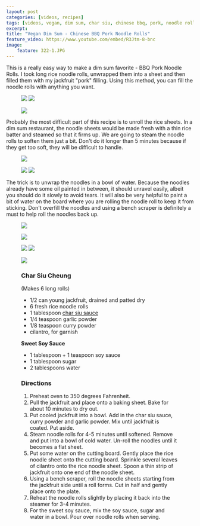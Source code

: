 ```yaml
---
layout: post
categories: [videos, recipes]
tags: [videos, vegan, dim sum, char siu, chinese bbq, pork, noodle rolls, vegan dim sum]
excerpt: 
title: "Vegan Dim Sum - Chinese BBQ Pork Noodle Rolls"
feature_video: https://www.youtube.com/embed/R3Jtm-8-bnc
image:
    feature: 322-1.JPG
---
```


This is a really easy way to make a dim sum favorite - BBQ Pork Noodle Rolls.  I took long rice noodle rolls, unwrapped them into a sheet and then filled them with my jackfruit "pork" filling.  Using this method, you can fill the noodle rolls with anything you want.

<figure class="half">
    <img src="/images/322-2.jpg">
    <img src="/images/322-3.jpg">
</figure>

<figure>
    <img src="/images/322-9.jpg">
</figure> 


Probably the most difficult part of this recipe is to unroll the rice sheets.  In a dim sum restaurant, the noodle sheets would be made fresh with a thin rice batter and steamed so that it firms up.  We are going to steam the noodle rolls to soften them just a bit.  Don't do it longer than 5 minutes because if they get too soft, they will be difficult to handle.

<figure>
    <img src="/images/322-5.jpg">
</figure> 

<figure class="half">
    <img src="/images/322-6.jpg">
    <img src="/images/322-7.jpg">
</figure>

The trick is to unwrap the noodles in a bowl of water.  Because the noodles already have some oil painted in between, it should unravel easily, albeit you should do it slowly to avoid tears.  It will also be very helpful to paint a bit of water on the board where you are rolling the noodle roll to keep it from sticking.  Don't overfill the noodles and using a bench scraper is definitely a must to help roll the noodles back up.

<figure>
    <img src="/images/322-4.jpg">
</figure> 

<figure>
    <img src="/images/322-8.jpg">
</figure> 


<figure class="half">
    <img src="/images/322-10.jpg">
    <img src="/images/322-11.jpg">
</figure>

<figure>
    <img src="/images/322-12.jpg">
</figure> 


<figure class="ingredients" markdown="1">

### Char Siu Cheung 

(Makes 6 long rolls)

- 1/2 can young jackfruit, drained and patted dry
- 6 fresh rice noodle rolls
- 1 tablespoon [char siu sauce](http://amzn.to/2t6ABvw)
- 1/4 teaspoon garlic powder
- 1/8 teaspoon curry powder
- cilantro, for garnish

__Sweet Soy Sauce__

- 1 tablespoon + 1 teaspoon soy sauce
- 1 tablespoon sugar
- 2 tablespoons water


</figure>

<figure class="directions" markdown="1">

### Directions

1. Preheat oven to 350 degrees Fahrenheit. 
2. Pull the jackfruit and place onto a baking sheet.  Bake for about 10 minutes to dry out.
3. Put cooled jackfruit into a bowl.  Add in the char siu sauce, curry powder and garlic powder.  Mix until jackfruit is coated.  Put aside.
4. Steam noodle rolls for 4-5 minutes until softened.  Remove and put into a bowl of cold water. Un-roll the noodles until it becomes a flat sheet.
5. Put some water on the cutting board.  Gently place the rice noodle sheet onto the cutting board.  Sprinkle several leaves of cilantro onto the rice noodle sheet.  Spoon a thin strip of jackfruit onto one end of the noodle sheet.
6. Using a bench scraper, roll the noodle sheets starting from the jackfruit side until a roll forms.  Cut in half and gently place onto the plate.  
7. Reheat the noodle rolls slightly by placing it back into the steamer for 3-4 minutes.
8. For the sweet soy sauce, mix the soy sauce, sugar and water in a bowl.  Pour over noodle rolls when serving.

</figure>